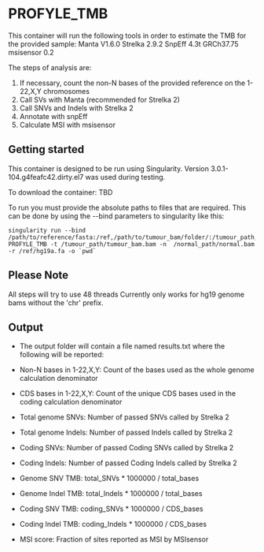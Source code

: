 # PROFYLE_TMB

This container will run the following tools in order to estimate the 
	TMB for the provided sample:
	Manta V1.6.0
	Strelka 2.9.2
	SnpEff 4.3t GRCh37.75
	msisensor 0.2
        
 
The steps of analysis are:
1. If necessary, count the non-N bases of the provided reference on the 1-22,X,Y chromosomes
1. Call SVs with Manta (recommended for Strelka 2)
1. Call SNVs and Indels with Strelka 2
1. Annotate with snpEff
1. Calculate MSI with msisensor

## Getting started

This container is designed to be run using Singularity. Version 3.0.1-104.g4feafc42.dirty.el7 was used during testing.

To download the container: TBD

To run you must provide the absolute paths to files that are required.
This can be done by using the --bind parameters to singularity like this:

    singularity run --bind /path/to/reference/fasta:/ref,/path/to/tumour_bam/folder/:/tumour_path,/path/to/normal_bam/folder/:/normal_path PROFYLE_TMB -t /tumour_path/tumour_bam.bam -n  /normal_path/normal.bam -r /ref/hg19a.fa -o `pwd`

## Please Note   
All steps will try to use 48 threads
Currently only works for hg19 genome bams without the 'chr' prefix.

## Output
* The output folder will contain a file named results.txt where the following will be reported:
* Non-N bases in 1-22,X,Y:    Count of the bases used as the whole genome calculation denominator
* CDS bases in 1-22,X,Y:      Count of the unique CDS bases used in the coding calculation denominator
* Total genome SNVs:          Number of passed SNVs called by Strelka 2
* Total genome Indels:        Number of passed Indels called by Strelka 2
* Coding SNVs:                Number of passed Coding SNVs called by Strelka 2
* Coding Indels:              Number of passed Coding Indels called by Strelka 2

* Genome SNV TMB:             total_SNVs * 1000000 / total_bases
* Genome Indel TMB:           total_Indels * 1000000 / total_bases
* Coding SNV TMB:             coding_SNVs * 1000000 / CDS_bases
* Coding Indel TMB:           coding_Indels * 1000000 / CDS_bases
* MSI score:                  Fraction of sites reported as MSI by MSIsensor


